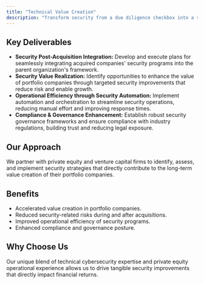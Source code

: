 ```yaml
---
title: "Technical Value Creation"
description: "Transform security from a due diligence checkbox into a strategic value accelerator across your portfolio."
---
```


## Key Deliverables

*   **Security Post-Acquisition Integration:** Develop and execute plans for seamlessly integrating acquired companies' security programs into the parent organization's framework.
*   **Security Value Realization:** Identify opportunities to enhance the value of portfolio companies through targeted security improvements that reduce risk and enable growth.
*   **Operational Efficiency through Security Automation:** Implement automation and orchestration to streamline security operations, reducing manual effort and improving response times.
*   **Compliance & Governance Enhancement:** Establish robust security governance frameworks and ensure compliance with industry regulations, building trust and reducing legal exposure.

## Our Approach
We partner with private equity and venture capital firms to identify, assess, and implement security strategies that directly contribute to the long-term value creation of their portfolio companies.

## Benefits
*   Accelerated value creation in portfolio companies.
*   Reduced security-related risks during and after acquisitions.
*   Improved operational efficiency of security programs.
*   Enhanced compliance and governance posture.

## Why Choose Us
Our unique blend of technical cybersecurity expertise and private equity operational experience allows us to drive tangible security improvements that directly impact financial returns.